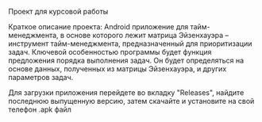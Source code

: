Проект для курсовой работы

Краткое описание проекта:
Android приложение для тайм-менеджмента, в основе которого лежит матрица Эйзенхауэра – инструмент тайм-менеджмента, предназначенный для приоритизации задач. Ключевой особенностью программы будет функция предложения порядка выполнения задач. Он будет определяться на основе данных, полученных из матрицы Эйзенхауэра, и других параметров задач.

Для загрузки приложения перейдете во вкладку "Releases", найдите последнюю выпущенную версию, затем скачайте и установите на свой телефон .apk файл

